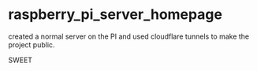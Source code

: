 # raspberry_pi_server_homepage

created a normal server on the PI 
and used cloudflare tunnels to make the project public. 

SWEET
